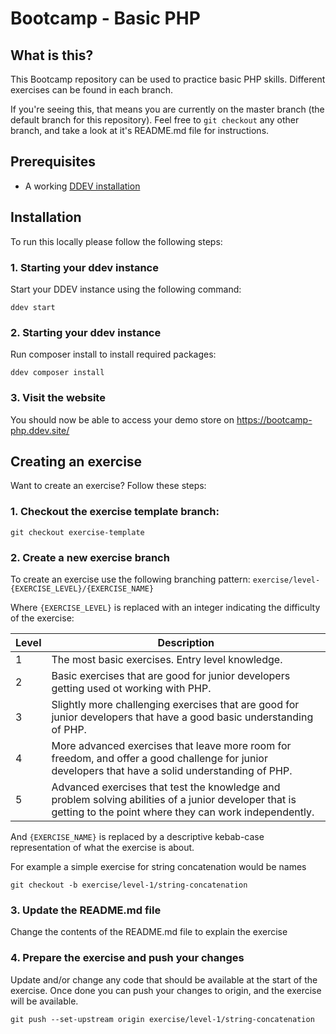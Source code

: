 # Bootcamp - Basic PHP

## What is this?
This Bootcamp repository can be used to practice basic PHP skills. Different exercises can be found in each branch.

If you're seeing this, that means you are currently on the master branch (the default branch for this repository).
Feel free to `git checkout` any other branch, and take a look at it's README.md file for instructions.

## Prerequisites
- A working [DDEV installation](https://ddev.readthedocs.io/en/stable/)

## Installation
To run this locally please follow the following steps:

### 1. Starting your ddev instance
Start your DDEV instance using the following command:
```shell
ddev start
```

### 2. Starting your ddev instance
Run composer install to install required packages:
```shell
ddev composer install
```

### 3. Visit the website
You should now be able to access your demo store on https://bootcamp-php.ddev.site/

## Creating an exercise
Want to create an exercise? Follow these steps:

### 1. Checkout the exercise template branch:
```shell
git checkout exercise-template
```

### 2. Create a new exercise branch
To create an exercise use the following branching pattern: `exercise/level-{EXERCISE_LEVEL}/{EXERCISE_NAME}`

Where `{EXERCISE_LEVEL}` is replaced with an integer indicating the difficulty of the exercise:

| Level | Description                                                                                                                                                    |
|-------|----------------------------------------------------------------------------------------------------------------------------------------------------------------|
| 1     | The most basic exercises. Entry level knowledge.                                                                                                               |
| 2     | Basic exercises that are good for junior developers getting used ot working with PHP.                                                                          |
| 3     | Slightly more challenging exercises that are good for junior developers that have a good basic understanding of PHP.                                           |
| 4     | More advanced exercises that leave more room for freedom, and offer a good challenge for junior developers that have a solid understanding of PHP.             |
| 5     | Advanced exercises that test the knowledge and problem solving abilities of a junior developer that is getting to the point where they can work independently. |

And `{EXERCISE_NAME}` is replaced by a descriptive kebab-case representation of what the exercise is about.

For example a simple exercise for string concatenation would be names
```shell
git checkout -b exercise/level-1/string-concatenation
```

### 3. Update the README.md file
Change the contents of the README.md file to explain the exercise

### 4. Prepare the exercise and push your changes
Update and/or change any code that should be available at the start of the exercise. Once done you can push your changes to origin, and the exercise will be available.

```shell
git push --set-upstream origin exercise/level-1/string-concatenation
```
